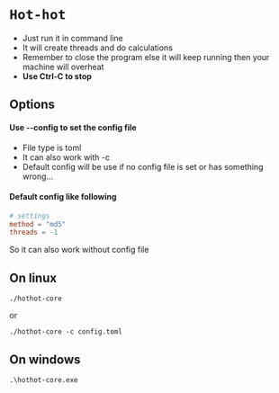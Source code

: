 # `Hot-hot`

* Just run it in command line
* It will create threads and do calculations
* Remember to close the program else it will keep running then your machine will overheat
* **Use Ctrl-C to stop**

## Options
#### Use --config to set the config file
* File type is toml
* It can also work with -c
* Default config will be use if no config file is set or has something wrong...

#### Default config like following
```toml
# settings
method = "md5"
threads = -1
```
So it can also work without config file

## On linux
```
./hothot-core
```
or
```
./hothot-core -c config.toml
```

## On windows
```
.\hothot-core.exe
```

